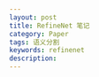 ```yaml
---
layout: post
title: RefineNet 笔记
category: Paper
tags: 语义分割
keywords: refinenet
description:
---
```

